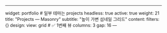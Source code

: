 ---
widget: portfolio        # 일부 테마는 projects
headless: true
active: true
weight: 21
title: "Projects — Masonry"
subtitle: "높이 가변 섬네일 그리드"
content:
  filters: {}
design:
  view: grid         # ✅ 1번째 뷰
  columns: 3
  gap: 16
—